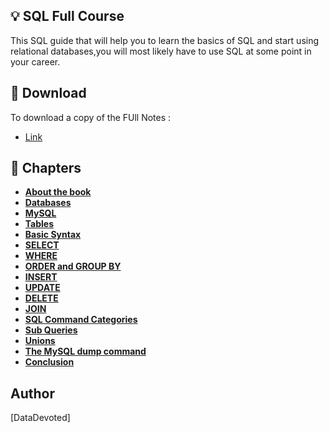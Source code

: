

## 💡 SQL Full Course

This SQL guide that will help you to learn the basics of SQL and start using relational databases,you will most likely have to use SQL at some point in your career.

## 🚀 Download

To download a copy of the FUll Notes :

* [Link](https://github.com/bobbyiliev/introduction-to-sql/raw/main/ebook/en/export/introduction-to-sql-light.pdf)

## 📘 Chapters

* [**About the book**](ebook/en/content/000-introduction.md)
* [**Databases**](ebook/en/content/001-databases.md)
* [**MySQL**](ebook/en/content/002-install-mysql.md)
* [**Tables**](ebook/en/content/003-creating-tables.md)
* [**Basic Syntax**](ebook/en/content/004-basic-syntax.md)
* [**SELECT**](ebook/en/content/005-select.md)
* [**WHERE**](ebook/en/content/006-where.md)
* [**ORDER and GROUP BY**](ebook/en/content/007-order-and-group-by.md)
* [**INSERT**](ebook/en/content/008-insert.md)
* [**UPDATE**](ebook/en/content/009-update.md)
* [**DELETE**](ebook/en/content/010-delete.md)
* [**JOIN**](ebook/en/content/011-join.md)
* [**SQL Command Categories**](ebook/en/content/012-sql-commnad-categories.md)
* [**Sub Queries**](ebook/en/content/013-sub-queries.md)
* [**Unions**](ebook/en/content/014-unions.md)
* [**The MySQL dump command**](ebook/en/content/100-mysqldump.md)
* [**Conclusion**](ebook/en/content/999-conclusion.md)

## Author
 [DataDevoted]


